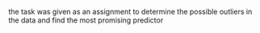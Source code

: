  the task was given  as an assignment to determine the possible outliers in the data and find the most promising predictor 
